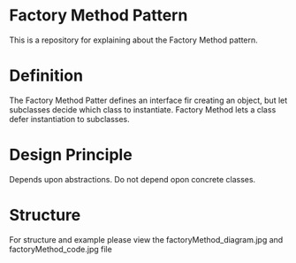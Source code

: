 # Factory Method Pattern
This is a repository for explaining about the Factory Method pattern.

# Definition
The Factory Method Patter defines an interface fir creating an object, but let subclasses 
decide which class to instantiate. Factory Method lets a class defer instantiation to subclasses.

# Design Principle
Depends upon abstractions. Do not depend opon concrete classes.

# Structure
For structure and example please view the factoryMethod_diagram.jpg and factoryMethod_code.jpg file
